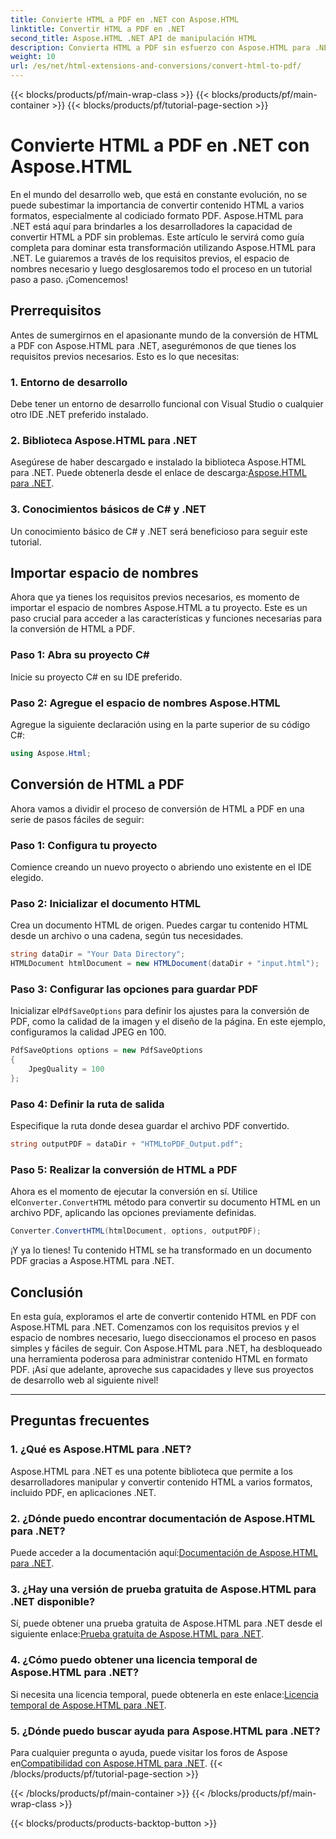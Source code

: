 ```yaml
---
title: Convierte HTML a PDF en .NET con Aspose.HTML
linktitle: Convertir HTML a PDF en .NET
second_title: Aspose.HTML .NET API de manipulación HTML
description: Convierta HTML a PDF sin esfuerzo con Aspose.HTML para .NET. Siga nuestra guía paso a paso y aproveche el poder de la conversión de HTML a PDF.
weight: 10
url: /es/net/html-extensions-and-conversions/convert-html-to-pdf/
---
```


{{< blocks/products/pf/main-wrap-class >}}
{{< blocks/products/pf/main-container >}}
{{< blocks/products/pf/tutorial-page-section >}}

# Convierte HTML a PDF en .NET con Aspose.HTML


En el mundo del desarrollo web, que está en constante evolución, no se puede subestimar la importancia de convertir contenido HTML a varios formatos, especialmente al codiciado formato PDF. Aspose.HTML para .NET está aquí para brindarles a los desarrolladores la capacidad de convertir HTML a PDF sin problemas. Este artículo le servirá como guía completa para dominar esta transformación utilizando Aspose.HTML para .NET. Le guiaremos a través de los requisitos previos, el espacio de nombres necesario y luego desglosaremos todo el proceso en un tutorial paso a paso. ¡Comencemos!

## Prerrequisitos

Antes de sumergirnos en el apasionante mundo de la conversión de HTML a PDF con Aspose.HTML para .NET, asegurémonos de que tienes los requisitos previos necesarios. Esto es lo que necesitas:

### 1. Entorno de desarrollo

Debe tener un entorno de desarrollo funcional con Visual Studio o cualquier otro IDE .NET preferido instalado.

### 2. Biblioteca Aspose.HTML para .NET

Asegúrese de haber descargado e instalado la biblioteca Aspose.HTML para .NET. Puede obtenerla desde el enlace de descarga:[Aspose.HTML para .NET](https://releases.aspose.com/html/net/).

### 3. Conocimientos básicos de C# y .NET

Un conocimiento básico de C# y .NET será beneficioso para seguir este tutorial.

## Importar espacio de nombres

Ahora que ya tienes los requisitos previos necesarios, es momento de importar el espacio de nombres Aspose.HTML a tu proyecto. Este es un paso crucial para acceder a las características y funciones necesarias para la conversión de HTML a PDF.

### Paso 1: Abra su proyecto C#

Inicie su proyecto C# en su IDE preferido.

### Paso 2: Agregue el espacio de nombres Aspose.HTML

Agregue la siguiente declaración using en la parte superior de su código C#:

```csharp
using Aspose.Html;
```

## Conversión de HTML a PDF

Ahora vamos a dividir el proceso de conversión de HTML a PDF en una serie de pasos fáciles de seguir:

### Paso 1: Configura tu proyecto

Comience creando un nuevo proyecto o abriendo uno existente en el IDE elegido.

### Paso 2: Inicializar el documento HTML

Crea un documento HTML de origen. Puedes cargar tu contenido HTML desde un archivo o una cadena, según tus necesidades.

```csharp
string dataDir = "Your Data Directory";
HTMLDocument htmlDocument = new HTMLDocument(dataDir + "input.html");
```

### Paso 3: Configurar las opciones para guardar PDF

 Inicializar el`PdfSaveOptions` para definir los ajustes para la conversión de PDF, como la calidad de la imagen y el diseño de la página. En este ejemplo, configuramos la calidad JPEG en 100.

```csharp
PdfSaveOptions options = new PdfSaveOptions
{
    JpegQuality = 100
};
```

### Paso 4: Definir la ruta de salida

Especifique la ruta donde desea guardar el archivo PDF convertido.

```csharp
string outputPDF = dataDir + "HTMLtoPDF_Output.pdf";
```

### Paso 5: Realizar la conversión de HTML a PDF

 Ahora es el momento de ejecutar la conversión en sí. Utilice el`Converter.ConvertHTML` método para convertir su documento HTML en un archivo PDF, aplicando las opciones previamente definidas.

```csharp
Converter.ConvertHTML(htmlDocument, options, outputPDF);
```

¡Y ya lo tienes! Tu contenido HTML se ha transformado en un documento PDF gracias a Aspose.HTML para .NET.

## Conclusión

En esta guía, exploramos el arte de convertir contenido HTML en PDF con Aspose.HTML para .NET. Comenzamos con los requisitos previos y el espacio de nombres necesario, luego diseccionamos el proceso en pasos simples y fáciles de seguir. Con Aspose.HTML para .NET, ha desbloqueado una herramienta poderosa para administrar contenido HTML en formato PDF. ¡Así que adelante, aproveche sus capacidades y lleve sus proyectos de desarrollo web al siguiente nivel!

---

## Preguntas frecuentes

### 1. ¿Qué es Aspose.HTML para .NET?

Aspose.HTML para .NET es una potente biblioteca que permite a los desarrolladores manipular y convertir contenido HTML a varios formatos, incluido PDF, en aplicaciones .NET.

### 2. ¿Dónde puedo encontrar documentación de Aspose.HTML para .NET?

 Puede acceder a la documentación aquí:[Documentación de Aspose.HTML para .NET](https://reference.aspose.com/html/net/).

### 3. ¿Hay una versión de prueba gratuita de Aspose.HTML para .NET disponible?

 Sí, puede obtener una prueba gratuita de Aspose.HTML para .NET desde el siguiente enlace:[Prueba gratuita de Aspose.HTML para .NET](https://releases.aspose.com/).

### 4. ¿Cómo puedo obtener una licencia temporal de Aspose.HTML para .NET?

Si necesita una licencia temporal, puede obtenerla en este enlace:[Licencia temporal de Aspose.HTML para .NET](https://purchase.aspose.com/temporary-license/).

### 5. ¿Dónde puedo buscar ayuda para Aspose.HTML para .NET?

 Para cualquier pregunta o ayuda, puede visitar los foros de Aspose en[Compatibilidad con Aspose.HTML para .NET](https://forum.aspose.com/).
{{< /blocks/products/pf/tutorial-page-section >}}

{{< /blocks/products/pf/main-container >}}
{{< /blocks/products/pf/main-wrap-class >}}

{{< blocks/products/products-backtop-button >}}
